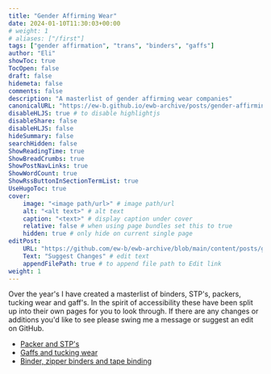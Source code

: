 ```yaml
---
title: "Gender Affirming Wear"
date: 2024-01-10T11:30:03+00:00
# weight: 1
# aliases: ["/first"]
tags: ["gender affirmation", "trans", "binders", "gaffs"]
author: "Eli"
showToc: true
TocOpen: false
draft: false
hidemeta: false
comments: false
description: "A masterlist of gender affirming wear companies"
canonicalURL: "https://ew-b.github.io/ewb-archive/posts/gender-affirming-wear/"
disableHLJS: true # to disable highlightjs
disableShare: false
disableHLJS: false
hideSummary: false
searchHidden: false
ShowReadingTime: true
ShowBreadCrumbs: true
ShowPostNavLinks: true
ShowWordCount: true
ShowRssButtonInSectionTermList: true
UseHugoToc: true
cover:
    image: "<image path/url>" # image path/url
    alt: "<alt text>" # alt text
    caption: "<text>" # display caption under cover
    relative: false # when using page bundles set this to true
    hidden: true # only hide on current single page
editPost:
    URL: "https://github.com/ew-b/ewb-archive/blob/main/content/posts/gender-affirming-wear.md"
    Text: "Suggest Changes" # edit text
    appendFilePath: true # to append file path to Edit link
weight: 1
---
```


Over the year's I have created a masterlist of binders, STP's, packers, tucking wear and gaff's. In the spirit of accessibility these have been split up into their own pages for you to look through. If there are any changes or additions you'd like to see please swing me a message or suggest an edit on GitHub.

* [Packer and STP's](/ewb-archive/posts/packer-stp-company-recs/)
* [Gaffs and tucking wear](/ewb-archive/posts/gaffs-tucking-company-recs/)
* [Binder, zipper binders and tape binding](/ewb-archive/posts/binder-company-recs/)